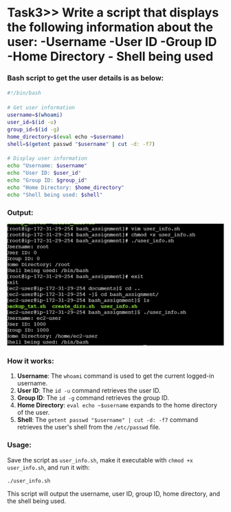 # Task3>> Write a script that displays the following information about the user:   -Username   -User ID -Group ID -Home Directory   - Shell being used

### Bash script to get the user details is as below:

```bash
#!/bin/bash

# Get user information
username=$(whoami)
user_id=$(id -u)
group_id=$(id -g)
home_directory=$(eval echo ~$username)
shell=$(getent passwd "$username" | cut -d: -f7)

# Display user information
echo "Username: $username"
echo "User ID: $user_id"
echo "Group ID: $group_id"
echo "Home Directory: $home_directory"
echo "Shell being used: $shell"
```

### Output:
![Alt text](Image_Output_of_the_tasks/Output_of_Task3.jpg)


### How it works:
1. **Username**: The `whoami` command is used to get the current logged-in username.
2. **User ID**: The `id -u` command retrieves the user ID.
3. **Group ID**: The `id -g` command retrieves the group ID.
4. **Home Directory**: `eval echo ~$username` expands to the home directory of the user.
5. **Shell**: The `getent passwd "$username" | cut -d: -f7` command retrieves the user's shell from the `/etc/passwd` file.

### Usage:
Save the script as `user_info.sh`, make it executable with `chmod +x user_info.sh`, and run it with:

```bash
./user_info.sh
```

This script will output the username, user ID, group ID, home directory, and the shell being used.
